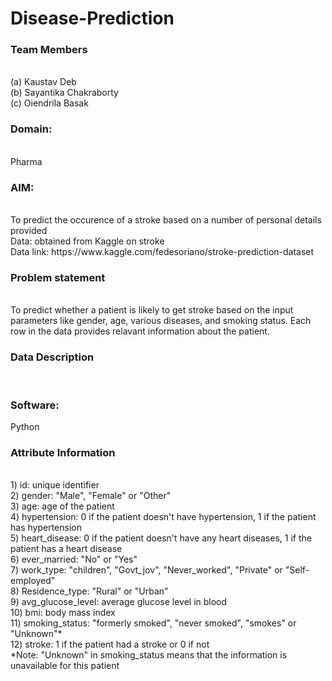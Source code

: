# Disease-Prediction
<h3>Team Members</h3><br/>  
(a) Kaustav Deb<br/>  
(b) Sayantika Chakraborty<br/>  
(c) Oiendrila Basak <br/>
<h3>Domain:</h3><br/>
Pharma<br/>
<h3>AIM:</h3><br/>
To predict the occurence of a stroke based on a number of personal details provided<br/>
Data: obtained from Kaggle on stroke<br/>
Data link: https://www.kaggle.com/fedesoriano/stroke-prediction-dataset<br/>
<h3> Problem statement </h3><br/>
To predict whether a patient is likely to get stroke based on the input parameters like gender, age, various diseases, and smoking status. Each row in the data provides relavant information about the patient.
<h3>Data Description</h3><br/>
<h3>Software:</h3>Python
<h3>Attribute Information</h3><br/>
1) id: unique identifier<br/>
2) gender: "Male", "Female" or "Other"<br/>
3) age: age of the patient<br/>
4) hypertension: 0 if the patient doesn't have hypertension, 1 if the patient has hypertension<br/>
5) heart_disease: 0 if the patient doesn't have any heart diseases, 1 if the patient has a heart disease<br/>
6) ever_married: "No" or "Yes"<br/>
7) work_type: "children", "Govt_jov", "Never_worked", "Private" or "Self-employed"<br/>
8) Residence_type: "Rural" or "Urban"<br/>
9) avg_glucose_level: average glucose level in blood<br/>
10) bmi: body mass index<br/>
11) smoking_status: "formerly smoked", "never smoked", "smokes" or "Unknown"*<br/>
12) stroke: 1 if the patient had a stroke or 0 if not<br/>
*Note: "Unknown" in smoking_status means that the information is unavailable for this patient<br/>
